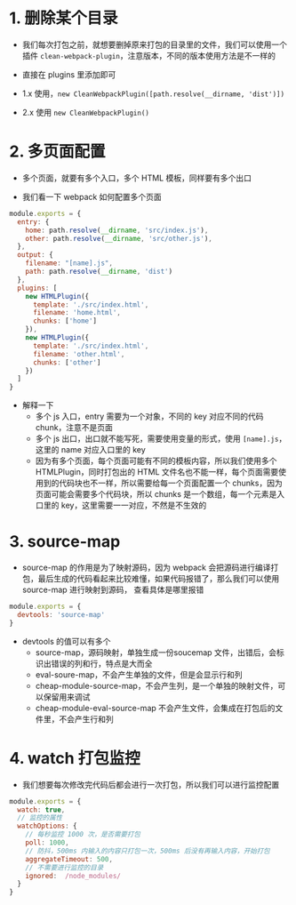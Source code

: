 # 1. 删除某个目录

+ 我们每次打包之前，就想要删掉原来打包的目录里的文件，我们可以使用一个插件 `clean-webpack-plugin`，注意版本，不同的版本使用方法是不一样的

+ 直接在 plugins 里添加即可

+ 1.x 使用，`new CleanWebpackPlugin([path.resolve(__dirname, 'dist')])`

+ 2.x 使用 `new CleanWebpackPlugin()`

# 2. 多页面配置

+ 多个页面，就要有多个入口，多个 HTML 模板，同样要有多个出口

+ 我们看一下 webpack 如何配置多个页面

```javascript
module.exports = {
  entry: {
    home: path.resolve(__dirname, 'src/index.js'),
    other: path.resolve(__dirname, 'src/other.js'),
  },
  output: {
    filename: "[name].js",
    path: path.resolve(__dirname, 'dist')
  },
  plugins: [
    new HTMLPlugin({
      template: './src/index.html',
      filename: 'home.html',
      chunks: ['home']
    }),
    new HTMLPlugin({
      template: './src/index.html',
      filename: 'other.html',
      chunks: ['other']
    })
  ]
}
```

+ 解释一下
  + 多个 js 入口，entry 需要为一个对象，不同的 key 对应不同的代码 chunk，注意不是页面
  + 多个 js 出口，出口就不能写死，需要使用变量的形式，使用 `[name].js`，这里的 name 对应入口里的 key
  + 因为有多个页面，每个页面可能有不同的模板内容，所以我们使用多个 HTMLPlugin，同时打包出的 HTML 文件名也不能一样，每个页面需要使用到的代码块也不一样，所以需要给每一个页面配置一个 chunks，因为页面可能会需要多个代码块，所以 chunks 是一个数组，每一个元素是入口里的 key，这里需要一一对应，不然是不生效的

# 3. source-map

+ source-map 的作用是为了映射源码，因为 webpack 会把源码进行编译打包，最后生成的代码看起来比较难懂，如果代码报错了，那么我们可以使用 source-map 进行映射到源码， 查看具体是哪里报错

```javascript
module.exports = {
  devtools: 'source-map'
}
```

+ devtools 的值可以有多个
  + source-map，源码映射，单独生成一份soucemap 文件，出错后，会标识出错误的列和行，特点是大而全
  + eval-soure-map，不会产生单独的文件，但是会显示行和列
  + cheap-module-source-map，不会产生列，是一个单独的映射文件，可以保留用来调试
  + cheap-module-eval-source-map 不会产生文件，会集成在打包后的文件里，不会产生行和列

# 4. watch 打包监控

+ 我们想要每次修改完代码后都会进行一次打包，所以我们可以进行监控配置

```javascript
module.exports = {
  watch: true,
  // 监控的属性
  watchOptions: {
    // 每秒监控 1000 次，是否需要打包
    poll: 1000,
    // 防抖，500ms 内输入的内容只打包一次，500ms 后没有再输入内容，开始打包
    aggregateTimeout: 500,
    // 不需要进行监控的目录
    ignored:  /node_modules/
  }
}
```

